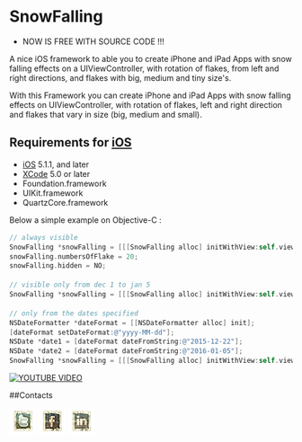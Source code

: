 **SnowFalling**
================

* NOW IS FREE WITH SOURCE CODE !!!

A nice iOS framework to able you to create iPhone and iPad Apps with snow falling effects on a UIViewController, with rotation of flakes, from left and right directions, and flakes with big, medium and tiny size's.

With this Framework you can create iPhone and iPad Apps with snow falling effects on UIViewController, with rotation of flakes, left and right direction and flakes that vary in size (big, medium and small).

## Requirements for [iOS](http://www.wikipedia.org/wiki/IOS)
* [iOS](http://www.wikipedia.org/wiki/IOS) 5.1.1, and later
* [XCode](http://www.wikipedia.org/wiki/Xcode) 5.0 or later
* Foundation.framework
* UIKit.framework
* QuartzCore.framework

Below a simple example on Objective-C :

```objective-c
// always visible
SnowFalling *snowFalling = [[[SnowFalling alloc] initWithView:self.view] autorelease];
snowFalling.numbersOfFlake = 20;
snowFalling.hidden = NO;

// visible only from dec 1 to jan 5
SnowFalling *snowFalling = [[[SnowFalling alloc] initWithView:self.view autoStartEnd:YES];

// only from the dates specified
NSDateFormatter *dateFormat = [[NSDateFormatter alloc] init];
[dateFormat setDateFormat:@"yyyy-MM-dd"];
NSDate *date1 = [dateFormat dateFromString:@"2015-12-22"];
NSDate *date2 = [dateFormat dateFromString:@"2016-01-05"];
SnowFalling *snowFalling = [[[SnowFalling alloc] initWithView:self.view startDate:date1 endDate:date2];
```

[![YOUTUBE VIDEO](https://github.com/priore/SnowFalling-Demo/raw/master/snowfalling.jpg)](https://www.youtube.com/watch?v=zhx9-5847tM "YOUTUBE VIDEO")

##Contacts

[![TWITTER](/images/twitter.png)](https://twitter.com/DaniloPriore)      [![FACEBOOK](/images/facebook.png)](https://www.facebook.com/prioregroup)      [![LINKED-IN](/images/linked-in.png)](http://it.linkedin.com/in/priore/)
